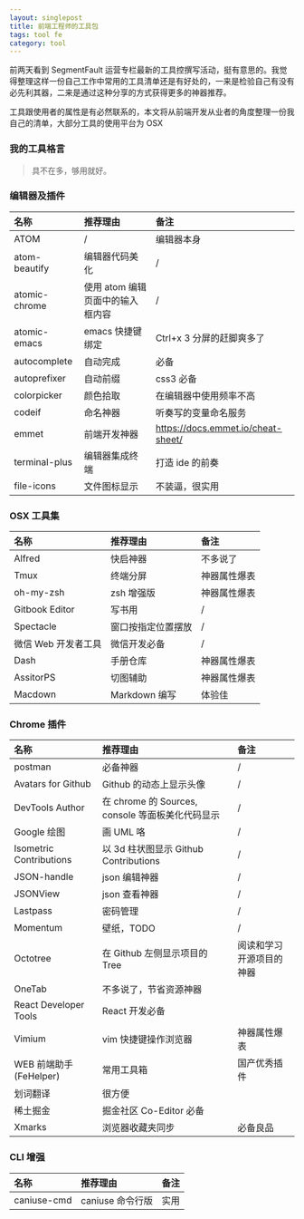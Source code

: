 ```yaml
---
layout: singlepost
title: 前端工程师的工具包
tags: tool fe
category: tool
---
```


前两天看到 SegmentFault 运营专栏最新的工具控撰写活动，挺有意思的。我觉得整理这样一份自己工作中常用的工具清单还是有好处的，一来是检验自己有没有必先利其器，二来是通过这种分享的方式获得更多的神器推荐。

<!-- more -->

工具跟使用者的属性是有必然联系的，本文将从前端开发从业者的角度整理一份我自己的清单，大部分工具的使用平台为 OSX

### 我的工具格言

> 具不在多，够用就好。

### 编辑器及插件

| 名称          | 推荐理由                         | 备注                                 |
| :------------ | :------------------------------- | :----------------------------------- |
| ATOM          | /                                | 编辑器本身                           |
| atom-beautify | 编辑器代码美化                   | /                                    |
| atomic-chrome | 使用 atom 编辑页面中的输入框内容 | /                                    |
| atomic-emacs  | emacs 快捷键绑定                 | Ctrl+x 3 分屏的赶脚爽多了            |
| autocomplete  | 自动完成                         | 必备                                 |
| autoprefixer  | 自动前缀                         | css3 必备                            |
| colorpicker   | 颜色拾取                         | 在编辑器中使用频率不高               |
| codeif        | 命名神器                         | 听奏写的变量命名服务                 |
| emmet         | 前端开发神器                     | <https://docs.emmet.io/cheat-sheet/> |
| terminal-plus | 编辑器集成终端                   | 打造 ide 的前奏                      |
| file-icons    | 文件图标显示                     | 不装逼，很实用                       |

### OSX 工具集

| 名称                | 推荐理由           | 备注         |
| :------------------ | :----------------- | :----------- |
| Alfred              | 快启神器           | 不多说了     |
| Tmux                | 终端分屏           | 神器属性爆表 |
| oh-my-zsh           | zsh 增强版         | 神器属性爆表 |
| Gitbook Editor      | 写书用             | /            |
| Spectacle           | 窗口按指定位置摆放 | /            |
| 微信 Web 开发者工具 | 微信开发必备       | /            |
| Dash                | 手册仓库           | 神器属性爆表 |
| AssitorPS           | 切图辅助           | 神器属性爆表 |
| Macdown             | Markdown 编写      | 体验佳       |

### Chrome 插件

| 名称                    | 推荐理由                                         | 备注                     |
| :---------------------- | :----------------------------------------------- | :----------------------- |
| postman                 | 必备神器                                         | /                        |
| Avatars for Github      | Github 的动态上显示头像                          | /                        |
| DevTools Author         | 在 chrome 的 Sources, console 等面板美化代码显示 | /                        |
| Google 绘图             | 画 UML 咯                                        | /                        |
| Isometric Contributions | 以 3d 柱状图显示 Github Contributions            | /                        |
| JSON-handle             | json 编辑神器                                    | /                        |
| JSONView                | json 查看神器                                    | /                        |
| Lastpass                | 密码管理                                         | /                        |
| Momentum                | 壁纸，TODO                                       | /                        |
| Octotree                | 在 Github 左侧显示项目的 Tree                    | 阅读和学习开源项目的神器 |
| OneTab                  | 不多说了，节省资源神器                           |                          |
| React Developer Tools   | React 开发必备                                   |                          |
| Vimium                  | vim 快捷键操作浏览器                             | 神器属性爆表             |
| WEB 前端助手 (FeHelper) | 常用工具箱                                       | 国产优秀插件             |
| 划词翻译                | 很方便                                           |                          |
| 稀土掘金                | 掘金社区 Co-Editor 必备                          |                          |
| Xmarks                  | 浏览器收藏夹同步                                 | 必备良品                 |

### CLI 增强

| 名称        | 推荐理由         | 备注 |
| :---------- | :--------------- | :--- |
| caniuse-cmd | caniuse 命令行版 | 实用 |

